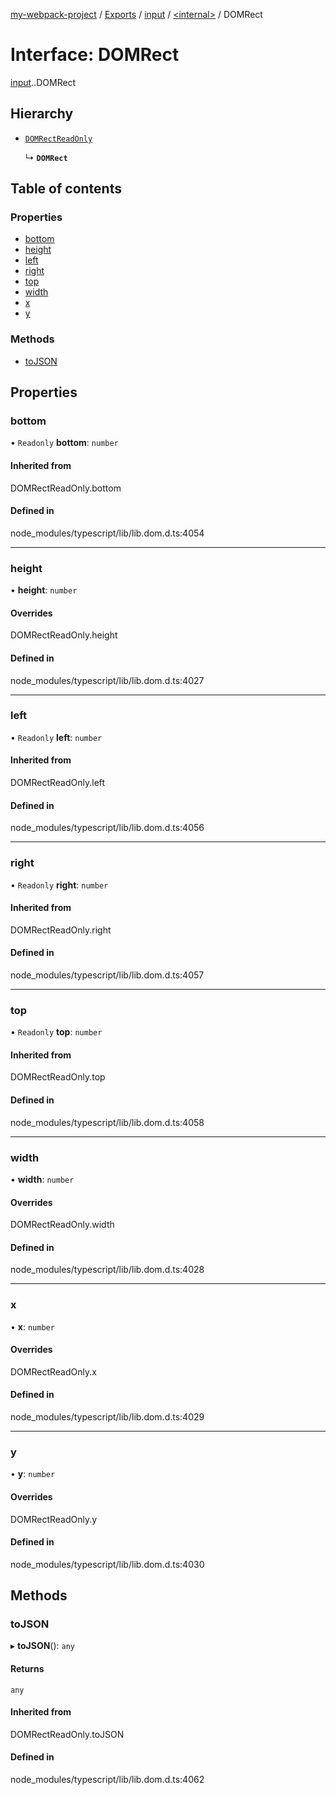 [my-webpack-project](../README.md) / [Exports](../modules.md) / [input](../modules/input.md) / [<internal\>](../modules/input._internal_.md) / DOMRect

# Interface: DOMRect

[input](../modules/input.md).[<internal>](../modules/input._internal_.md).DOMRect

## Hierarchy

- [`DOMRectReadOnly`](../modules/input._internal_.md#domrectreadonly)

  ↳ **`DOMRect`**

## Table of contents

### Properties

- [bottom](input._internal_.DOMRect.md#bottom)
- [height](input._internal_.DOMRect.md#height)
- [left](input._internal_.DOMRect.md#left)
- [right](input._internal_.DOMRect.md#right)
- [top](input._internal_.DOMRect.md#top)
- [width](input._internal_.DOMRect.md#width)
- [x](input._internal_.DOMRect.md#x)
- [y](input._internal_.DOMRect.md#y)

### Methods

- [toJSON](input._internal_.DOMRect.md#tojson)

## Properties

### bottom

• `Readonly` **bottom**: `number`

#### Inherited from

DOMRectReadOnly.bottom

#### Defined in

node_modules/typescript/lib/lib.dom.d.ts:4054

___

### height

• **height**: `number`

#### Overrides

DOMRectReadOnly.height

#### Defined in

node_modules/typescript/lib/lib.dom.d.ts:4027

___

### left

• `Readonly` **left**: `number`

#### Inherited from

DOMRectReadOnly.left

#### Defined in

node_modules/typescript/lib/lib.dom.d.ts:4056

___

### right

• `Readonly` **right**: `number`

#### Inherited from

DOMRectReadOnly.right

#### Defined in

node_modules/typescript/lib/lib.dom.d.ts:4057

___

### top

• `Readonly` **top**: `number`

#### Inherited from

DOMRectReadOnly.top

#### Defined in

node_modules/typescript/lib/lib.dom.d.ts:4058

___

### width

• **width**: `number`

#### Overrides

DOMRectReadOnly.width

#### Defined in

node_modules/typescript/lib/lib.dom.d.ts:4028

___

### x

• **x**: `number`

#### Overrides

DOMRectReadOnly.x

#### Defined in

node_modules/typescript/lib/lib.dom.d.ts:4029

___

### y

• **y**: `number`

#### Overrides

DOMRectReadOnly.y

#### Defined in

node_modules/typescript/lib/lib.dom.d.ts:4030

## Methods

### toJSON

▸ **toJSON**(): `any`

#### Returns

`any`

#### Inherited from

DOMRectReadOnly.toJSON

#### Defined in

node_modules/typescript/lib/lib.dom.d.ts:4062
